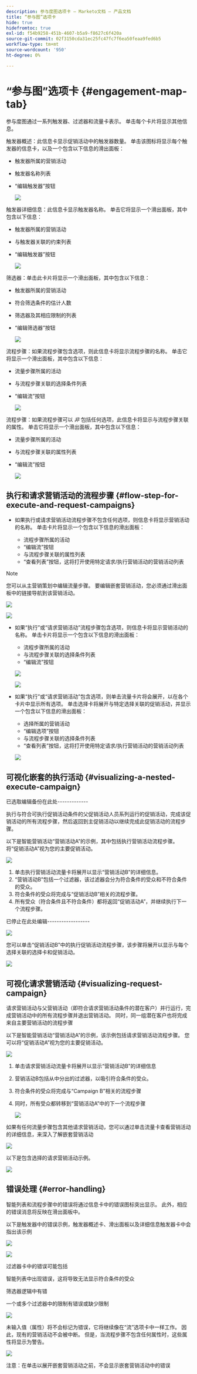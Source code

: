 ```yaml
---
description: 参与度图选项卡 — Marketo文档 — 产品文档
title: “参与图”选项卡
hide: true
hidefromtoc: true
exl-id: f54b9258-451b-4607-b5a9-f8627c6f420a
source-git-commit: 02f3150cda31ec25fc47fc7f6ea50feaa9fed6b5
workflow-type: tm+mt
source-wordcount: '950'
ht-degree: 0%

---
```


# “参与图”选项卡 {#engagement-map-tab}

参与度图通过一系列触发器、过滤器和流量卡表示。 单击每个卡片将显示其他信息。

触发器概述：此信息卡显示促销活动中的触发器数量。 单击该图标将显示每个触发器的信息卡，以及一个包含以下信息的滑出面板：

* 触发器所属的营销活动
* 触发器名称列表
* “编辑触发器”按钮

  ![](assets/engagement-map-tab-1.png)

触发器详细信息：此信息卡显示触发器名称。 单击它将显示一个滑出面板，其中包含以下信息：

* 触发器所属的营销活动
* 与触发器关联的约束列表
* “编辑触发器”按钮

  ![](assets/engagement-map-tab-2.png)

筛选器：单击此卡片将显示一个滑出面板，其中包含以下信息：

* 触发器所属的营销活动
* 符合筛选条件的估计人数
* 筛选器及其相应限制的列表
* “编辑筛选器”按钮

  ![](assets/engagement-map-tab-3.png)

流程步骤：如果流程步骤包含选项，则此信息卡将显示流程步骤的名称。 单击它将显示一个滑出面板，其中包含以下信息：

* 流量步骤所属的活动
* 与流程步骤关联的选择条件列表
* “编辑流”按钮

  ![](assets/engagement-map-tab-4.png)

流程步骤：如果流程步骤可以 _非_ 包括任何选项，此信息卡将显示与流程步骤关联的属性。 单击它将显示一个滑出面板，其中包含以下信息：

* 流量步骤所属的活动
* 与流程步骤关联的属性列表
* “编辑流”按钮

  ![](assets/engagement-map-tab-5.png)

## 执行和请求营销活动的流程步骤 {#flow-step-for-execute-and-request-campaigns}

* 如果执行或请求营销活动流程步骤不包含任何选项，则信息卡将显示营销活动的名称。 单击卡片将显示一个包含以下信息的滑出面板：

   * 流程步骤所属的活动
   * “编辑流”按钮
   * 与流程步骤关联的属性列表
   * “查看列表”按钮，这将打开使用特定请求/执行营销活动的营销活动列表

>[!NOTE]
>
>您可以从主营销策划中编辑流量步骤。 要编辑嵌套营销活动，您必须通过滑出面板中的链接导航到该营销活动。

![](assets/engagement-map-tab-6.png)

![](assets/engagement-map-tab-7.png)

* 如果“执行”或“请求营销活动”流程步骤包含选项，则信息卡将显示营销活动的名称。 单击卡片将显示一个包含以下信息的滑出面板：

   * 流程步骤所属的活动
   * 与流程步骤关联的选择条件列表
   * “编辑流”按钮

  ![](assets/engagement-map-tab-8.png)

  ![](assets/engagement-map-tab-9.png)

* 如果“执行”或“请求营销活动”包含选项，则单击流量卡片将会展开，以在各个卡片中显示所有选项。 单击选择卡将展开与特定选择关联的促销活动，并显示一个包含以下信息的滑出面板：

   * 选择所属的营销活动
   * “编辑选项”按钮
   * 与流程步骤关联的选择条件列表
   * “查看列表”按钮，这将打开使用特定请求/执行营销活动的营销活动列表

  ![](assets/engagement-map-tab-10.png)

## 可视化嵌套的执行活动 {#visualizing-a-nested-execute-campaign}

已选取编辑备份在此处-------------

执行与符合可执行促销活动条件的父促销活动人员系列运行的促销活动，完成该促销活动的所有流程步骤，然后返回到主促销活动以继续完成此促销活动的流程步骤。

以下是智能营销活动“营销活动A”的示例，其中包括执行营销活动流程步骤。 将“促销活动A”视为您的主要促销活动。

![](assets/engagement-map-tab-11.png)

1. 单击执行营销活动流量卡将展开以显示“营销活动B”的详细信息。
1. “营销活动B”包括一个过滤器，该过滤器会分为符合条件的受众和不符合条件的受众。
1. 符合条件的受众将完成与“促销活动B”相关的流程步骤。
1. 所有受众（符合条件且不符合条件）都将返回“促销活动A”，并继续执行下一个流程步骤。

已停止在此处编辑------------------

![](assets/engagement-map-tab-12.png)

您可以单击“促销活动B”中的执行促销活动流程步骤，该步骤将展开以显示与每个选择关联的选择卡和促销活动。

![](assets/engagement-map-tab-13.png)

## 可视化请求营销活动 {#visualizing-request-campaign}

请求营销活动与父营销活动（即符合请求营销活动条件的潜在客户）并行运行，完成营销活动中的所有流程步骤并退出营销活动。 同时，同一组潜在客户也将完成来自主要营销活动的流程步骤

以下是智能营销活动“营销活动A”的示例，该示例包括请求营销活动流程步骤。 您可以将“促销活动A”视为您的主要促销活动。

![](assets/engagement-map-tab-14.png)

1. 单击请求营销活动流量卡将展开以显示“营销活动B”的详细信息
1. 营销活动B包括从中分出的过滤器，以吸引符合条件的受众。
1. 符合条件的受众将完成与“Campaign B”相关的流程步骤
1. 同时，所有受众都转移到“营销活动A”中的下一个流程步骤

   ![](assets/engagement-map-tab-15.png)

如果有任何流量步骤包含其他请求营销活动，您可以通过单击流量卡查看营销活动的详细信息，来深入了解嵌套营销活动

![](assets/engagement-map-tab-16.png)

以下是包含选择的请求营销活动示例。

![](assets/engagement-map-tab-17.png)

## 错误处理 {#error-handling}

智能列表和流程步骤中的错误将通过信息卡中的错误图标突出显示。 此外，相应的错误消息将反映在滑出面板中。

以下是触发器中的错误示例，触发器概述卡、滑出面板以及详细信息触发器卡中会指出该示例

![](assets/engagement-map-tab-18.png)

![](assets/engagement-map-tab-19.png)

过滤器卡中的错误可能包括

智能列表中出现错误，这将导致无法显示符合条件的受众

筛选器逻辑中有错

一个或多个过滤器中的限制有错误或缺少限制

![](assets/engagement-map-tab-20.png)

未输入值（属性）将不会标记为错误，它将继续像在“流”选项卡中一样工作。 因此，现有的营销活动不会被中断。 但是，当流程步骤不包含任何属性时，这些属性将显示为警告。

![](assets/engagement-map-tab-21.png)

注意：在单击以展开嵌套营销活动之前，不会显示嵌套营销活动中的错误
